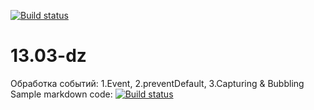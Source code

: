 [![Build status](https://ci.appveyor.com/api/projects/status/8cjs6vhuw6kqpxok?svg=true)](https://ci.appveyor.com/project/Al101010/13-03-dz)


# 13.03-dz
Обработка событий: 1.Event, 2.preventDefault, 3.Capturing & Bubbling
Sample markdown code:
[![Build status](https://ci.appveyor.com/api/projects/status/kgtt6fb3so20ocbb?svg=true)](https://ci.appveyor.com/project/Al101010/13-03-dz)
